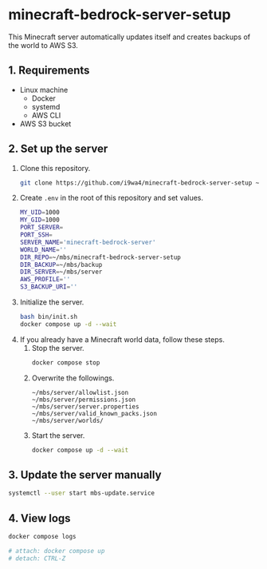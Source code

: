 # minecraft-bedrock-server-setup

This Minecraft server automatically updates itself and creates backups of the world to AWS S3.

## 1. Requirements

- Linux machine
    - Docker
    - systemd
    - AWS CLI
- AWS S3 bucket

## 2. Set up the server

1. Clone this repository.
    ```sh
    git clone https://github.com/i9wa4/minecraft-bedrock-server-setup ~/mbs/minecraft-bedrock-server-setup
    ```
1. Create `.env` in the root of this repository and set values.
    ```sh
    MY_UID=1000
    MY_GID=1000
    PORT_SERVER=
    PORT_SSH=
    SERVER_NAME='minecraft-bedrock-server'
    WORLD_NAME=''
    DIR_REPO=~/mbs/minecraft-bedrock-server-setup
    DIR_BACKUP=~/mbs/backup
    DIR_SERVER=~/mbs/server
    AWS_PROFILE=''
    S3_BACKUP_URI=''
    ```
1. Initialize the server.
    ```sh
    bash bin/init.sh
    docker compose up -d --wait
    ```
1. If you already have a Minecraft world data, follow these steps.
    1. Stop the server.
        ```sh
        docker compose stop
        ```
    1. Overwrite the followings.
        ```plaintext
        ~/mbs/server/allowlist.json
        ~/mbs/server/permissions.json
        ~/mbs/server/server.properties
        ~/mbs/server/valid_known_packs.json
        ~/mbs/server/worlds/
        ```
    1. Start the server.
        ```sh
        docker compose up -d --wait
        ```

## 3. Update the server manually

```sh
systemctl --user start mbs-update.service
```

## 4. View logs

```sh
docker compose logs

# attach: docker compose up
# detach: CTRL-Z
```
